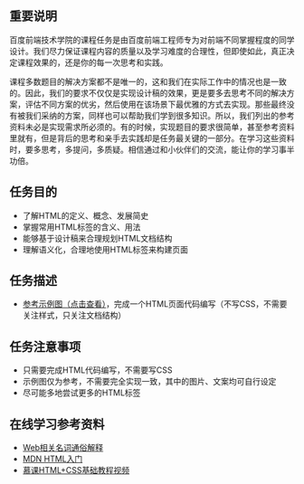 ## 重要说明
百度前端技术学院的课程任务是由百度前端工程师专为对前端不同掌握程度的同学设计。我们尽力保证课程内容的质量以及学习难度的合理性，但即使如此，真正决定课程效果的，还是你的每一次思考和实践。

课程多数题目的解决方案都不是唯一的，这和我们在实际工作中的情况也是一致的。因此，我们的要求不仅仅是实现设计稿的效果，更是要多去思考不同的解决方案，评估不同方案的优劣，然后使用在该场景下最优雅的方式去实现。那些最终没有被我们采纳的方案，同样也可以帮助我们学到很多知识。所以，我们列出的参考资料未必是实现需求所必须的。有的时候，实现题目的要求很简单，甚至参考资料里就有，但是背后的思考和亲手去实践却是任务最关键的一部分。在学习这些资料时，要多思考，多提问，多质疑。相信通过和小伙伴们的交流，能让你的学习事半功倍。

## 任务目的
+ 了解HTML的定义、概念、发展简史
+ 掌握常用HTML标签的含义、用法
+ 能够基于设计稿来合理规划HTML文档结构
+ 理解语义化，合理地使用HTML标签来构建页面

## 任务描述
+ [参考示例图（点击查看）](http://7xrp04.com1.z0.glb.clouddn.com/task_1_1_1.jpg)，完成一个HTML页面代码编写（不写CSS，不需要关注样式，只关注文档结构）

## 任务注意事项
+ 只需要完成HTML代码编写，不需要写CSS
+ 示例图仅为参考，不需要完全实现一致，其中的图片、文案均可自行设定
+ 尽可能多地尝试更多的HTML标签

## 在线学习参考资料
+ [Web相关名词通俗解释](https://www.zhihu.com/question/22689579 "Markdown")
+ [MDN HTML入门](https://developer.mozilla.org/zh-CN/docs/Web/Guide/HTML/Introduction)
+ [慕课HTML+CSS基础教程视频](http://www.imooc.com/learn/9)
